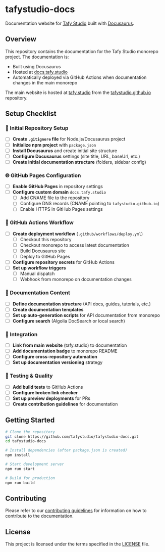 # tafystudio-docs

Documentation website for [Tafy Studio](https://github.com/tafystudio/tafystudio) built with [Docusaurus](https://docusaurus.io/).

## Overview

This repository contains the documentation for the Tafy Studio monorepo project. The documentation is:
- Built using Docusaurus
- Hosted at [docs.tafy.studio](https://docs.tafy.studio)
- Automatically deployed via GitHub Actions when documentation changes in the main monorepo

The main website is hosted at [tafy.studio](https://tafy.studio) from the [tafystudio.github.io](https://github.com/tafystudio/tafystudio.github.io) repository.

## Setup Checklist

### 🔧 Initial Repository Setup

- [ ] **Create `.gitignore` file** for Node.js/Docusaurus project
- [ ] **Initialize npm project** with `package.json`
- [ ] **Install Docusaurus** and create initial site structure
- [ ] **Configure Docusaurus** settings (site title, URL, baseUrl, etc.)
- [ ] **Create initial documentation structure** (folders, sidebar config)

### 🌐 GitHub Pages Configuration

- [ ] **Enable GitHub Pages** in repository settings
- [ ] **Configure custom domain** `docs.tafy.studio`
  - [ ] Add CNAME file to the repository
  - [ ] Configure DNS records (CNAME pointing to `tafystudio.github.io`)
  - [ ] Enable HTTPS in GitHub Pages settings

### 🤖 GitHub Actions Workflow

- [ ] **Create deployment workflow** (`.github/workflows/deploy.yml`)
  - [ ] Checkout this repository
  - [ ] Checkout monorepo to access latest documentation
  - [ ] Build Docusaurus site
  - [ ] Deploy to GitHub Pages
- [ ] **Configure repository secrets** for GitHub Actions
- [ ] **Set up workflow triggers**
  - [ ] Manual dispatch
  - [ ] Webhook from monorepo on documentation changes

### 📝 Documentation Content

- [ ] **Define documentation structure** (API docs, guides, tutorials, etc.)
- [ ] **Create documentation templates**
- [ ] **Set up auto-generation scripts** for API documentation from monorepo
- [ ] **Configure search** (Algolia DocSearch or local search)

### 🔗 Integration

- [ ] **Link from main website** (tafy.studio) to documentation
- [ ] **Add documentation badge** to monorepo README
- [ ] **Configure cross-repository automation**
- [ ] **Set up documentation versioning** strategy

### 🧪 Testing & Quality

- [ ] **Add build tests** to GitHub Actions
- [ ] **Configure broken link checker**
- [ ] **Set up preview deployments** for PRs
- [ ] **Create contribution guidelines** for documentation

## Getting Started

```bash
# Clone the repository
git clone https://github.com/tafystudio/tafystudio-docs.git
cd tafystudio-docs

# Install dependencies (after package.json is created)
npm install

# Start development server
npm run start

# Build for production
npm run build
```

## Contributing

Please refer to our [contributing guidelines](CONTRIBUTING.md) for information on how to contribute to the documentation.

## License

This project is licensed under the terms specified in the [LICENSE](LICENSE) file.
